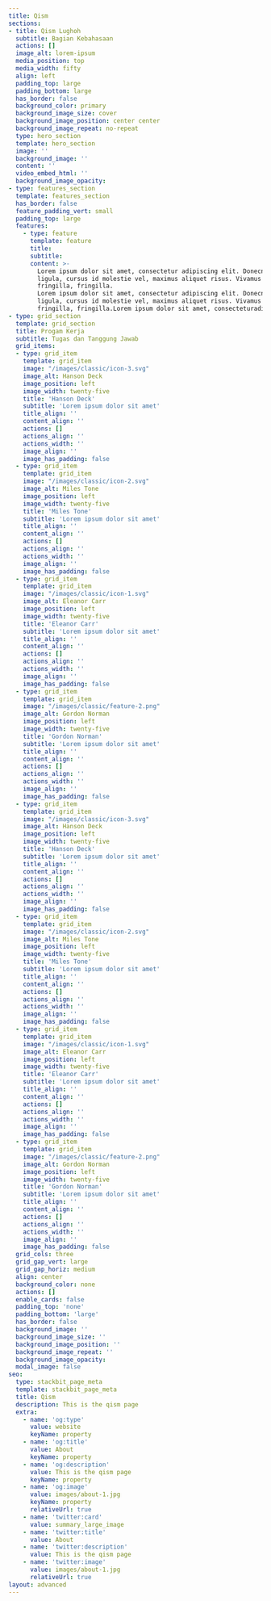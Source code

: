 ```yaml
---
title: Qism
sections:
- title: Qism Lughoh
  subtitle: Bagian Kebahasaan
  actions: []
  image_alt: lorem-ipsum
  media_position: top
  media_width: fifty
  align: left
  padding_top: large
  padding_bottom: large
  has_border: false
  background_color: primary
  background_image_size: cover
  background_image_position: center center
  background_image_repeat: no-repeat
  type: hero_section
  template: hero_section
  image: ''
  background_image: ''
  content: ''
  video_embed_html: ''
  background_image_opacity: 
- type: features_section
  template: features_section
  has_border: false
  feature_padding_vert: small
  padding_top: large
  features:
    - type: feature
      template: feature
      title: 
      subtitle: 
      content: >-
        Lorem ipsum dolor sit amet, consectetur adipiscing elit. Donecnisl
        ligula, cursus id molestie vel, maximus aliquet risus. Vivamus innibh
        fringilla, fringilla.
        Lorem ipsum dolor sit amet, consectetur adipiscing elit. Donecnisl
        ligula, cursus id molestie vel, maximus aliquet risus. Vivamus innibh
        fringilla, fringilla.Lorem ipsum dolor sit amet, consecteturadipiscing elit.
- type: grid_section
  template: grid_section
  title: Progam Kerja
  subtitle: Tugas dan Tanggung Jawab
  grid_items:
  - type: grid_item
    template: grid_item
    image: "/images/classic/icon-3.svg"
    image_alt: Hanson Deck
    image_position: left
    image_width: twenty-five
    title: 'Hanson Deck'
    subtitle: 'Lorem ipsum dolor sit amet'
    title_align: ''
    content_align: ''
    actions: []
    actions_align: ''
    actions_width: ''
    image_align: ''
    image_has_padding: false
  - type: grid_item
    template: grid_item
    image: "/images/classic/icon-2.svg"
    image_alt: Miles Tone
    image_position: left
    image_width: twenty-five
    title: 'Miles Tone'
    subtitle: 'Lorem ipsum dolor sit amet'
    title_align: ''
    content_align: ''
    actions: []
    actions_align: ''
    actions_width: ''
    image_align: ''
    image_has_padding: false
  - type: grid_item
    template: grid_item
    image: "/images/classic/icon-1.svg"
    image_alt: Eleanor Carr
    image_position: left
    image_width: twenty-five
    title: 'Eleanor Carr'
    subtitle: 'Lorem ipsum dolor sit amet'
    title_align: ''
    content_align: ''
    actions: []
    actions_align: ''
    actions_width: ''
    image_align: ''
    image_has_padding: false
  - type: grid_item
    template: grid_item
    image: "/images/classic/feature-2.png"
    image_alt: Gordon Norman
    image_position: left
    image_width: twenty-five
    title: 'Gordon Norman'
    subtitle: 'Lorem ipsum dolor sit amet'
    title_align: ''
    content_align: ''
    actions: []
    actions_align: ''
    actions_width: ''
    image_align: ''
    image_has_padding: false
  - type: grid_item
    template: grid_item
    image: "/images/classic/icon-3.svg"
    image_alt: Hanson Deck
    image_position: left
    image_width: twenty-five
    title: 'Hanson Deck'
    subtitle: 'Lorem ipsum dolor sit amet'
    title_align: ''
    content_align: ''
    actions: []
    actions_align: ''
    actions_width: ''
    image_align: ''
    image_has_padding: false
  - type: grid_item
    template: grid_item
    image: "/images/classic/icon-2.svg"
    image_alt: Miles Tone
    image_position: left
    image_width: twenty-five
    title: 'Miles Tone'
    subtitle: 'Lorem ipsum dolor sit amet'
    title_align: ''
    content_align: ''
    actions: []
    actions_align: ''
    actions_width: ''
    image_align: ''
    image_has_padding: false
  - type: grid_item
    template: grid_item
    image: "/images/classic/icon-1.svg"
    image_alt: Eleanor Carr
    image_position: left
    image_width: twenty-five
    title: 'Eleanor Carr'
    subtitle: 'Lorem ipsum dolor sit amet'
    title_align: ''
    content_align: ''
    actions: []
    actions_align: ''
    actions_width: ''
    image_align: ''
    image_has_padding: false
  - type: grid_item
    template: grid_item
    image: "/images/classic/feature-2.png"
    image_alt: Gordon Norman
    image_position: left
    image_width: twenty-five
    title: 'Gordon Norman'
    subtitle: 'Lorem ipsum dolor sit amet'
    title_align: ''
    content_align: ''
    actions: []
    actions_align: ''
    actions_width: ''
    image_align: ''
    image_has_padding: false
  grid_cols: three
  grid_gap_vert: large
  grid_gap_horiz: medium
  align: center
  background_color: none
  actions: []
  enable_cards: false
  padding_top: 'none'
  padding_bottom: 'large'
  has_border: false
  background_image: ''
  background_image_size: ''
  background_image_position: ''
  background_image_repeat: ''
  background_image_opacity: 
  modal_image: false
seo:
  type: stackbit_page_meta
  template: stackbit_page_meta
  title: Qism
  description: This is the qism page
  extra:
    - name: 'og:type'
      value: website
      keyName: property
    - name: 'og:title'
      value: About
      keyName: property
    - name: 'og:description'
      value: This is the qism page
      keyName: property
    - name: 'og:image'
      value: images/about-1.jpg
      keyName: property
      relativeUrl: true
    - name: 'twitter:card'
      value: summary_large_image
    - name: 'twitter:title'
      value: About
    - name: 'twitter:description'
      value: This is the qism page
    - name: 'twitter:image'
      value: images/about-1.jpg
      relativeUrl: true
layout: advanced
---
```

